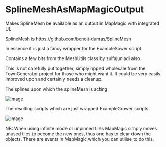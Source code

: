 # SplineMeshAsMapMagicOutput
Makes SplineMesh be available as an output in MapMagic with integrated UI.

SplineMesh is https://github.com/benoit-dumas/SplineMesh

In essence it is just a fancy wrapper for the ExampleSower script.

Contains a few bits from the MeshUtils class by zulfajuniadi also. 

This is not carefully put together, simply ripped wholesale from the TownGenerator project for those who might want it.  It could be very easily improved upon and certainly needs a cleanup.

The splines upon which the splineMesh is acting

![image](https://user-images.githubusercontent.com/915232/147429917-636e1311-b599-4bad-8dc1-5e34226db4b0.png)

The resulting scripts which are just wrapped ExampleGrower scripts

![image](https://user-images.githubusercontent.com/915232/147430006-daedf37b-f6ef-42b0-b65d-63d0d2fc7eae.png)


NB: When using infinite mode or unpinned tiles MapMagic simply moves unused tiles to become the new ones, thus one has to clear down the objects.
There are events in MapMagic which you can utilise to do this.
